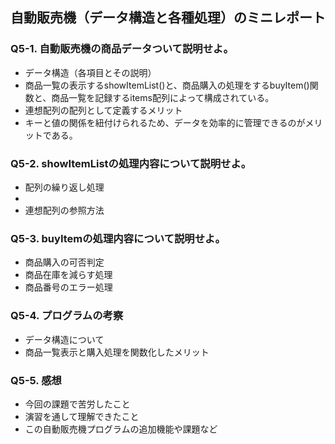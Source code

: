 ## 自動販売機（データ構造と各種処理）のミニレポート
### Q5-1. 自動販売機の商品データついて説明せよ。
* データ構造（各項目とその説明）
* 商品一覧の表示するshowItemList()と、商品購入の処理をするbuyItem()関数と、商品一覧を記録するitems配列によって構成されている。
* 連想配列の配列として定義するメリット
* キーと値の関係を紐付けられるため、データを効率的に管理できるのがメリットである。
### Q5-2. showItemListの処理内容について説明せよ。
* 配列の繰り返し処理
* 
* 連想配列の参照方法
### Q5-3. buyItemの処理内容について説明せよ。
* 商品購入の可否判定
* 商品在庫を減らす処理
* 商品番号のエラー処理
### Q5-4. プログラムの考察
* データ構造について
* 商品一覧表示と購入処理を関数化したメリット
### Q5-5. 感想
* 今回の課題で苦労したこと
* 演習を通して理解できたこと
* この自動販売機プログラムの追加機能や課題など
